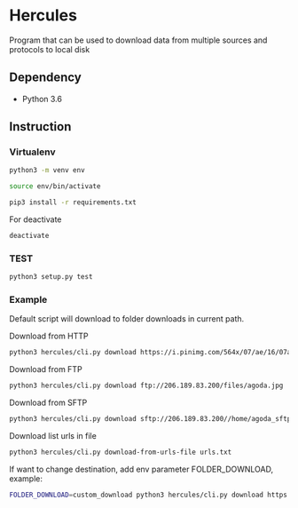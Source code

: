 # Hercules

Program that can be used to download data from multiple sources and protocols to local disk

## Dependency

- Python 3.6

## Instruction

### Virtualenv

```bash
python3 -m venv env
```

```bash
source env/bin/activate
```

```bash
pip3 install -r requirements.txt
```

For deactivate

```bash
deactivate
```

### TEST

```bash
python3 setup.py test
```

### Example

Default script will download to folder downloads in current path.

Download from HTTP

```bash
python3 hercules/cli.py download https://i.pinimg.com/564x/07/ae/16/07ae164da80a7168c59a01c41bfdb74a.jpg
```

Download from FTP

```bash
python3 hercules/cli.py download ftp://206.189.83.200/files/agoda.jpg
```

Download from SFTP

```bash
python3 hercules/cli.py download sftp://206.189.83.200//home/agoda_sftp_user/agoda.jpg
```

Download list urls in file

```bash
python3 hercules/cli.py download-from-urls-file urls.txt
```

If want to change destination, add env parameter FOLDER_DOWNLOAD, example:

```bash
FOLDER_DOWNLOAD=custom_download python3 hercules/cli.py download https://i.pinimg.com/564x/07/ae/16/07ae164da80a7168c59a01c41bfdb74a.jpg
```